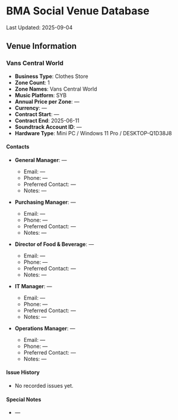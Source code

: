 # BMA Social Venue Database

Last Updated: 2025-09-04

## Venue Information

### Vans Central World
- **Business Type**: Clothes Store
- **Zone Count**: 1
- **Zone Names**: Vans Central World
- **Music Platform**: SYB
- **Annual Price per Zone**: —
- **Currency**: —
- **Contract Start**: —
- **Contract End**: 2025-06-11
- **Soundtrack Account ID**: —
- **Hardware Type**: Mini PC / Windows 11 Pro / DESKTOP-Q1D38J8

#### Contacts
- **General Manager**: —
  - Email: —
  - Phone: —
  - Preferred Contact: —
  - Notes: —

- **Purchasing Manager**: —
  - Email: —
  - Phone: —
  - Preferred Contact: —
  - Notes: —

- **Director of Food & Beverage**: —
  - Email: —
  - Phone: —
  - Preferred Contact: —
  - Notes: —

- **IT Manager**: —
  - Email: —
  - Phone: —
  - Preferred Contact: —
  - Notes: —

- **Operations Manager**: —
  - Email: —
  - Phone: —
  - Preferred Contact: —
  - Notes: —

#### Issue History
- No recorded issues yet.

#### Special Notes
- —

